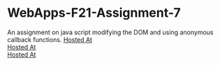 # WebApps-F21-Assignment-7
An assignment on java script modifying the DOM and using anonymous callback functions.
[Hosted At](https://44-563-webapps-f21.github.io/webapps-f21-assignment-7-Pravnrdy/search.html)<br>
[Hosted At](https://44-563-webapps-f21.github.io/webapps-f21-assignment-7-Pravnrdy/reaction.html)<br>
[Hosted At](https://44-563-webapps-f21.github.io/webapps-f21-assignment-7-Pravnrdy/stack.html)